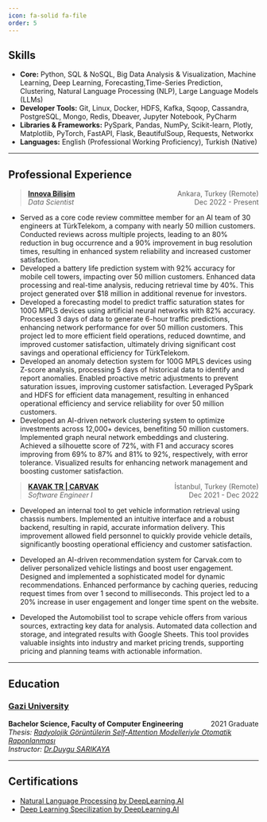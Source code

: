 ```yaml
---
icon: fa-solid fa-file
order: 5
---
```


<div style='float:right;'>
<a href="/assets/UmitSariozResume.pdf" download class="download-button"><i class="fa fa-download" aria-hidden="true"></i></a>
</div>

## Skills

- **Core:** Python, SQL & NoSQL, Big Data Analysis & Visualization, Machine Learning, Deep Learning, Forecasting,Time-Series Prediction, Clustering, Natural Language Processing (NLP), Large Language Models (LLMs)
- **Developer Tools:** Git, Linux, Docker, HDFS, Kafka, Sqoop, Cassandra, PostgreSQL, Mongo, Redis, Dbeaver, Jupyter Notebook, PyCharm
- **Libraries & Frameworks:** PySpark, Pandas, NumPy, Scikit-learn, Plotly, Matplotlib, PyTorch, FastAPI, Flask, BeautifulSoup, Requests, Networkx
- **Languages:** English (Professional Working Proficiency), Turkish (Native)

---

## Professional Experience

>  [**Innova Bilişim**](https://www.innova.com.tr/en/about)     <span style='float:right;'> Ankara, Turkey (Remote)</span><br>
_Data Scientist_     <span style='float:right;'> Dec 2022 - Present</span>

- Served as a core code review committee member for an AI team of 30 engineers at TürkTelekom, a company with nearly 50 million customers. Conducted reviews across multiple projects, leading to an 80% reduction in bug occurrence and a 90% improvement in bug resolution times, resulting in enhanced system reliability and increased customer satisfaction.
 - Developed a battery life prediction system with 92% accuracy for mobile cell towers, impacting over 50 million customers. Enhanced data processing and real-time analysis, reducing retrieval time by 40%. This project generated over $18 million in additional revenue for investors.
- Developed a forecasting model to predict traffic saturation states for 100G MPLS devices using artificial neural networks with 82% accuracy. Processed 3 days of data to generate 6-hour traffic predictions, enhancing network performance for over 50 million customers. This project led to more efficient field operations, reduced downtime, and improved customer satisfaction, ultimately driving significant cost savings and operational efficiency for TürkTelekom.
- Developed an anomaly detection system for 100G MPLS devices using Z-score analysis, processing 5 days of historical data to identify and report anomalies. Enabled proactive metric adjustments to prevent saturation issues, improving customer satisfaction. Leveraged PySpark and HDFS for efficient data management, resulting in enhanced operational efficiency and service reliability for over 50 million customers.
- Developed an AI-driven network clustering system to optimize investments across 12,000+ devices, benefiting 50 million customers. Implemented graph neural network embeddings and clustering. Achieved a silhouette score of 72%, with F1 and accuracy scores improving from 69% to 87% and 81% to 92%, respectively, with error tolerance. Visualized results for enhancing network management and boosting customer satisfaction.

> [**KAVAK TR | CARVAK**](https://www.kavak.com/ae/about-us)     <span style='float:right;'> İstanbul, Turkey (Remote)</span><br>
_Software Engineer I_     <span style='float:right;'> Dec 2021 - Dec 2022</span>

- Developed an internal tool to get vehicle information retrieval using chassis numbers. Implemented an intuitive interface and a robust backend, resulting in rapid, accurate information delivery. This improvement allowed field personnel to quickly provide vehicle details, significantly boosting operational efficiency and customer satisfaction.

- Developed an AI-driven recommendation system for Carvak.com to deliver personalized vehicle listings and boost user engagement. Designed and implemented a sophisticated model for dynamic recommendations. Enhanced performance by caching queries, reducing request times from over 1 second to milliseconds. This project led to a 20% increase in user engagement and longer time spent on the website.

- Developed the Automobilist tool to scrape vehicle offers from various sources, extracting key data for analysis. Automated data collection and storage, and integrated results with Google Sheets. This tool provides valuable insights into industry and market pricing trends, supporting pricing and planning teams with actionable information.

---

## Education
### [Gazi University](https://mf-bm.gazi.edu.tr/)
**Bachelor Science, Faculty of Computer Engineering**    <span style='float:right;'>2021 Graduate </span><br>
<i>Thesis: [Radyolojik Görüntülerin Self-Attention Modelleriyle Otomatik Raponlanması](https://github.com/umitsarioz/ChestX-AI)</i><br>
<i>Instructor: [Dr.Duygu SARIKAYA](https://scholar.google.com/citations?user=66F5AnAAAAAJ&hl=en)</i>

---

## Certifications
- <a href="https://www.coursera.org/account/accomplishments/specialization/FRM4MKWY4M2L">Natural Language Processing by DeepLearning.AI</a> 
- <a href="https://www.coursera.org/account/accomplishments/specialization/AAU9NPBDHH4N"> Deep Learning Specilization by DeepLearning.AI</a>



